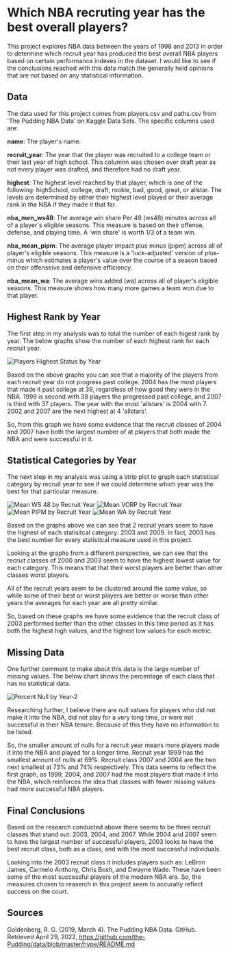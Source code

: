 # Which NBA recruting year has the best overall players?

This project explores NBA data between the years of 1998 and 2013 in order to determine which recruit year has produced the best overall NBA players based on certain performance indexes in the dataset. I would like to see if the conclusions reached with this data match the generally held opinions that are not based on any statistical information. 

## Data

The data used for this project comes from players.csv and paths.csv from 'The Pudding NBA Data' on Kaggle Data Sets. The specific columns used are:

**name**: The player's name.

**recruit_year**: The year that the player was recruited to a college team or their last year of high school. This columnn was chosen over draft year as not every player was drafted, and therefore had no draft year. 

**highest**: The highest level reached by that player, which is one of the following: highSchool, college, draft, rookie, bad, good, great, or allstar. The levels are determined by either their highest level played or their average rank in the NBA if they made it that far. 

**nba_men_ws48**: The average win share Per 48 (ws48) minutes across all of a player's eligible seasons. This measure is based on their offense, defense, and playing time. A 'win share' is worth 1/3 of a team win.

**nba_mean_pipm**: The average player impact plus minus (pipm) across all of player's eligible seasons. This measure is a 'luck-adjusted' version of plus-minus which estimates a player's value over the course of a season based on their offenseive and defensive efficiency. 

**nba_mean_wa**: The average wins added (wa) across all of player's eligible seasons. This measure shows how many more games a team won due to that player. 

## Highest Rank by Year

The first step in my analysis was to total the number of each higest rank by year. The below graphs show the number of each highest rank for each recruit year.

![Players Highest Status by Year](https://user-images.githubusercontent.com/74326062/166969509-51fc101d-d027-4b78-9809-adc9c65ddf3e.png)

Based on the above graphs you can see that a majority of the players from each recruit year do not progress past college. 2004 has the most players that made it past college at 39, regardless of how good they were in the NBA. 1999 is second with 38 players the progressed past college, and 2007 is third with 37 players. The year with the most 'allstars' is 2004 with 7. 2002 and 2007 are the next highest at 4 'allstars'. 

So, from this graph we have some evidence that the recruit classes of 2004 and 2007 have both the largest number of at players that both made the NBA and were successful in it.  

## Statistical Categories by Year

The next step in my analysis was using a strip plot to graph each statistical category by recruit year to see if we could determine which year was the best for that particular measure.

![Mean WS 48 by Recruit Year](https://user-images.githubusercontent.com/74326062/166815007-a2d772b2-c12a-4a05-934d-24a256f31b88.png)
![Mean VORP by Recruit Year](https://user-images.githubusercontent.com/74326062/166814821-88d76c2d-f5f4-416f-aa91-31ee10f2c907.png)
![Mean PIPM by Recruit Year](https://user-images.githubusercontent.com/74326062/166815223-7802edb1-3ff9-4bf6-a9a0-f3ae585770d9.png)
![Mean WA by Recruit Year](https://user-images.githubusercontent.com/74326062/166815372-5eccc4d4-f0d3-428f-8fe9-0df5f1222126.png)

Based on the graphs above we can see that 2 recruit years seem to have the highest of each statisitcal category: 2003 and 2009. In fact, 2003 has the best number for every statistical measure used in this project.

Looking at the graphs from a different perspective, we can see that the recruit classes of 2000 and 2003 seem to have the highest lowest value for each category. This means that that their worst players are better than other classes worst players. 

All of the recruit years seem to be clustered around the same value, so while some of their best or worst players are better or worse than other years the averages for each year are all pretty similar. 

So, based on these graphs we have some evidence that the recruit class of 2003 performed better than the other classes in this time period as it has both the highest high values, and the highest low values for each metric. 

## Missing Data

One further comment to make about this data is the large number of missing values. The below chart shows the percentage of each class that has no statistical data.

![Percent Null by Year-2](https://user-images.githubusercontent.com/74326062/166815734-cc146f47-24c1-4c9a-9a79-683ba39cd32f.png)

Researching further, I believe there are null values for players who did not make it into the NBA, did not play for a very long time, or were not successful in their NBA tenure. Because of this they have no information to be listed. 

So, the smaller amount of nulls for a recruit year means more players made it into the NBA and played for a longer time. Recruit year 1999 has the smallest amount of nulls at 69%. Recruit class 2007 and 2004 are the two next smallest at 73% and 74% respectively. This data seems to reflect the first graph, as 1999, 2004, and 2007 had the most players that made it into the NBA, which reinforces the idea that classes with fewer missing values had more successful NBA players.

## Final Conclusions

Based on the research conducted above there seems to be three recruit classes that stand out: 2003, 2004, and 2007. While 2004 and 2007 seem to have the largest number of successful players, 2003 looks to have the best recruit class, both as a class, and with the most successful individuals. 

Looking into the 2003 recruit class it includes players such as: LeBron James, Carmelo Anthony, Chris Bosh, and Dwayne Wade. These have been some of the most successful players of the modern NBA era. So, the measures chosen to reaserch in this project seem to accuratly reflect success on the court. 

## Sources

Goldenberg, R. G. (2019, March 4). The Pudding NBA Data. GitHub. Retrieved April 29, 2022, https://github.com/the-Pudding/data/blob/master/hype/README.md 
